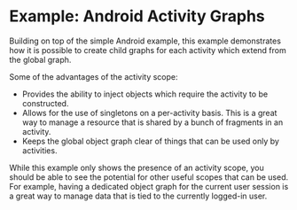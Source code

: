 Example: Android Activity Graphs
================================

Building on top of the simple Android example, this example demonstrates how it is possible to
create child graphs for each activity which extend from the global graph.

Some of the advantages of the activity scope:

 * Provides the ability to inject objects which require the activity to be constructed.
 * Allows for the use of singletons on a per-activity basis. This is a great way to manage a
   resource that is shared by a bunch of fragments in an activity.
 * Keeps the global object graph clear of things that can be used only by activities.

While this example only shows the presence of an activity scope, you should be able to see the
potential for other useful scopes that can be used. For example, having a dedicated object graph
for the current user session is a great way to manage data that is tied to the currently logged-in
user.
